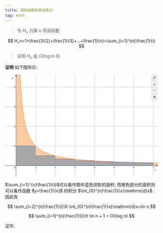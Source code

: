 ```yaml
---
title: 调和级数的渐进表示
tag: math
---
```

> 令 $H_n$ 为第 n 项调和数
>
$$
H_n=1+\frac{1}{2}+\frac{1}{3}+...+\frac{1}{n}=\sum_{i=1}^{n}\frac{1}{i}
$$
>
> 证明 $H_n$ 是 $O(\log n)$ 的

**证明** 如下图所示:

![img](/assets/images/harmonic-series_1.png)

$\sum_{i=1}^{n}\frac{1}{i}$可以看作图中蓝色阴影的面积; 而橙色部分的面积则可以看作函数 $y=\frac{1}{x}$ 的积分 $\int_{0}^{n}\frac{1}{x}\mathrm{d}x$. 因此有

$$
\sum_{i=2}^{n}\frac{1}{i}\lt \int_{0}^{n}\frac{1}{x}\mathrm{d}x=\ln n
$$

$$
\sum_{i=1}^{n}\frac{1}{i}\lt \ln n + 1 = O(\log n)
$$

证毕.
